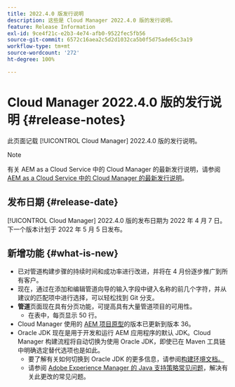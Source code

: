 ```yaml
---
title: 2022.4.0 版发行说明
description: 这些是 Cloud Manager 2022.4.0 版的发行说明。
feature: Release Information
exl-id: 9ce4f21c-e2b3-4e74-afb0-9522fec5fb56
source-git-commit: 6572c16aea2c5d2d1032ca5b0f5d75ade65c3a19
workflow-type: tm+mt
source-wordcount: '272'
ht-degree: 100%

---
```


# Cloud Manager 2022.4.0 版的发行说明 {#release-notes}

此页面记载 [!UICONTROL Cloud Manager] 2022.4.0 版的发行说明。

>[!NOTE]
>
>有关 AEM as a Cloud Service 中的 Cloud Manager 的最新发行说明，请参阅 [AEM as a Cloud Service 中的 Cloud Manager 的最新发行说明](https://experienceleague.adobe.com/docs/experience-manager-cloud-service/content/implementing/using-cloud-manager/release-notes-cloud-manager/release-notes-cm-current.html)。

## 发布日期 {#release-date}

[!UICONTROL Cloud Manager] 2022.4.0 版的发布日期为 2022 年 4 月 7 日。下一个版本计划于 2022 年 5 月 5 日发布。

## 新增功能 {#what-is-new}

* 已对管道构建步骤的持续时间和成功率进行改进，并将在 4 月份逐步推广到所有客户。
* 现在，通过在添加和编辑管道向导的输入字段中键入名称的前几个字符，并从建议的匹配项中进行选择，可以轻松找到 Git 分支。
* **管道**&#x200B;页面现在具有分页功能，可提高具有大量管道项目的可用性。
   * 在表中，每页显示 50 行。
* Cloud Manager 使用的 [AEM 项目原型](https://experienceleague.adobe.com/docs/experience-manager-core-components/using/developing/archetype/overview.html)的版本已更新到版本 36。
* Oracle JDK 现在是用于开发和运行 AEM 应用程序的默认 JDK。Cloud Manager 构建流程将自动切换为使用 Oracle JDK，即使已在 Maven 工具链中明确选定替代选项也是如此。
   * 要了解有关如何切换到 Oracle JDK 的更多信息，请参阅[构建环境文档。](/help/getting-started/build-environment.md#using-java-support)
   * 请参阅 [Adobe Experience Manager 的 Java 支持策略常见问题](https://experienceleague.adobe.com/docs/experience-manager-65/assets/Java_Policy_for_Adobe_Experience_Manager.pdf)，解决有关此更改的常见问题。
